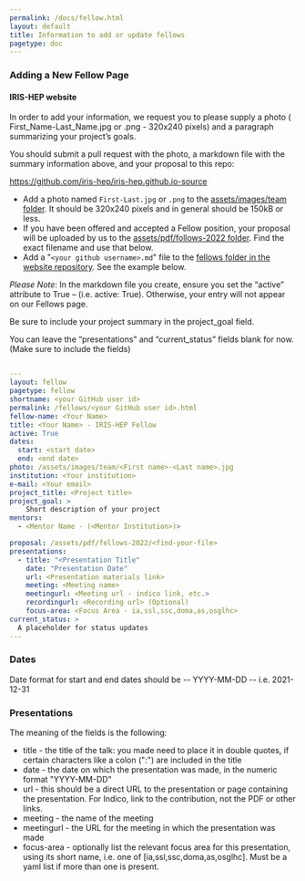 ```yaml
---
permalink: /docs/fellow.html
layout: default
title: Information to add or update fellows
pagetype: doc
---
```


### Adding a New Fellow Page

#### IRIS-HEP website
In order to add your information, we request you to please supply a photo ( First_Name-Last_Name.jpg or .png - 320x240 pixels) and a paragraph summarizing your project’s goals.

You should submit a pull request with the photo, a markdown file with the summary information above, and your proposal to this repo:

<https://github.com/iris-hep/iris-hep.github.io-source>


* Add a photo named `First-Last.jpg` or `.png` to the [assets/images/team folder](https://github.com/iris-hep/iris-hep.github.io-source/tree/master/assets/images/team). It should be 320x240 pixels and in general should be 150kB or less.
* If you have been offered and accepted a Fellow position, your proposal will be uploaded by us to the [assets/pdf/follows-2022 folder](https://github.com/iris-hep/iris-hep.github.io-source/tree/master/assets/pdf/fellows-2022). Find the exact filename and use that below.
* Add a "`<your github username>.md`" file to the [fellows folder in the website repository](https://github.com/iris-hep/iris-hep.github.io-source/tree/master/pages/fellows). See the example below.

*Please Note*:  In the markdown file you create, ensure you set the “active” attribute to True – (i.e.  active: True).  Otherwise, your entry will not appear on our Fellows page.

Be sure to include your project summary in the project_goal field.

You can leave the “presentations” and “current_status” fields blank for now.  (Make sure to include the fields)

```yml

---
layout: fellow
pagetype: fellow
shortname: <your GitHub user id>
permalink: /fellows/<your GitHub user id>.html
fellow-name: <Your Name>
title: <Your Name> - IRIS-HEP Fellow
active: True
dates:
  start: <start date>
  end: <end date>
photo: /assets/images/team/<First name>-<Last name>.jpg
institution: <Your institution>
e-mail: <Your email>
project_title: <Project title>
project_goal: >
    Short description of your project
mentors:
  - <Mentor Name - (<Mentor Institution>)>

proposal: /assets/pdf/fellows-2022/<find-your-file>
presentations:
  - title: "<Presentation Title"
    date: "Presentation Date"
    url: <Presentation materials link>
    meeting: <Meeting name>
    meetingurl: <Meeting url - indico link, etc.>
    recordingurl: <Recording url> (Optional)
    focus-area: <Focus Area - ia,ssl,ssc,doma,as,osglhc>
current_status: >
  A placeholder for status updates
---
```

### Dates
Date format for start and end dates should be -- YYYY-MM-DD -- i.e. 2021-12-31

### Presentations

The meaning of the fields is the following:

  * title - the title of the talk: you made need to place it in double quotes, if certain characters like a colon (":") are included in the title
  * date - the date on which the presentation was made, in the numeric format "YYYY-MM-DD"
  * url - this should be a direct URL to the presentation or page containing the presentation. For Indico, link to the contribution, not the PDF or other links.
  * meeting - the name of the meeting
  * meetingurl - the URL for the meeting in which the presentation was made
  * focus-area - optionally list the relevant focus area for this presentation, using its short name, i.e. one of [ia,ssl,ssc,doma,as,osglhc]. Must be a yaml list if more than one is present.

